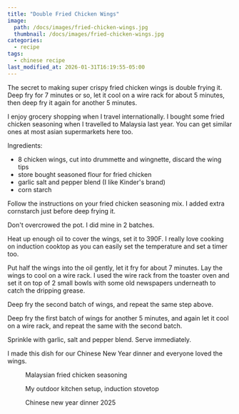 ```yaml
---
title: "Double Fried Chicken Wings"
image: 
  path: /docs/images/fried-chicken-wings.jpg
  thumbnail: /docs/images/fried-chicken-wings.jpg
categories:
  - recipe
tags:
  - chinese recipe
last_modified_at: 2026-01-31T16:19:55-05:00
---
```


The secret to making super crispy fried chicken wings is double frying it. Deep fry for 7 minutes or so, let it cool on a wire rack for about 5 minutes, then deep fry it again for another 5 minutes.

I enjoy grocery shopping when I travel internationally. I bought some fried chicken seasoning when I travelled to Malaysia last year. You can get similar ones at most asian supermarkets here too.

Ingredients:
* 8 chicken wings, cut into drummette and wingnette, discard the wing tips
* store bought seasoned flour for fried chicken
* garlic salt and pepper blend (I like Kinder's brand)
* corn starch 

Follow the instructions on your fried chicken seasoning mix. I added extra cornstarch just before deep frying it.
 
Don't overcrowed the pot. I did mine in 2 batches. 

Heat up enough oil to cover the wings, set it to 390F. I really love cooking on induction cooktop as you can easily set the temperature and set a timer too. 

Put half the wings into the oil gently, let it fry for about 7 minutes. Lay the wings to cool on a wire rack. I used the wire rack from the toaster oven and set it on top of 2 small bowls with some old newspapers underneath to catch the dripping grease.

Deep fry the second batch of wings, and repeat the same step above.

Deep fry the first batch of wings for another 5 minutes, and again let it cool on a wire rack, and repeat the same with the second batch.

Sprinkle with garlic, salt and pepper blend. Serve immediately.

I made this dish for our Chinese New Year dinner and everyone loved the wings.

<figure class="align-left">
  <a href="#"><img src="{{ '/docs/images/chicken-seasoning.jpg' | absolute_url }}" alt=""></a>
  <figcaption>Malaysian fried chicken seasoning</figcaption>
</figure> 



<figure class="align-left">
  <a href="#"><img src="{{ '/docs/images/outdoor-kitchen.jpg' | absolute_url }}" alt=""></a>
  <figcaption>My outdoor kitchen setup, induction stovetop</figcaption>
</figure> 

<figure class="align-left">
  <a href="#"><img src="{{ '/docs/images/cny-dinner.jpg' | absolute_url }}" alt=""></a>
  <figcaption>Chinese new year dinner 2025</figcaption>
</figure> 
